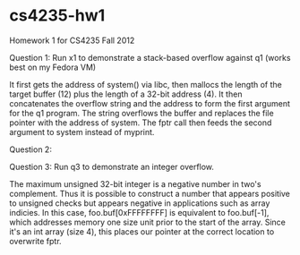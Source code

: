 cs4235-hw1
==========

Homework 1 for CS4235 Fall 2012


Question 1:
Run x1 to demonstrate a stack-based overflow against q1 (works best on my Fedora VM)

It first gets the address of system() via libc, then mallocs the length of the 
target buffer (12) plus the length of a 32-bit address (4). It then 
concatenates the overflow string and the address to form the first argument for
the q1 program. The string overflows the buffer and replaces the file pointer 
with the address of system. The fptr call then feeds the second argument to 
system instead of myprint.

Question 2:

Question 3:
Run q3 to demonstrate an integer overflow.

The maximum unsigned 32-bit integer is a negative number in two's complement. 
Thus it is possible to construct a number that appears positive to unsigned
checks but appears negative in applications such as array indicies. In this case,
foo.buf[0xFFFFFFFF] is equivalent to foo.buf[-1], which addresses memory one size
unit prior to the start of the array. Since it's an int array (size 4), this places
our pointer at the correct location to overwrite fptr.
